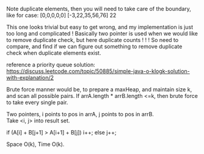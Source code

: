 
Note duplicate elements, then you will need to take care of the boundary, like for case:
[0,0,0,0,0]
[-3,22,35,56,76]
22   

This one looks trivial but easy to get wrong, and my implementation is just too long and complicated !  Basically two pointer is used when we would like to remove duplicate check, but here duplicate counts ! ! !  So need to compare, and find if we can figure out something to remove duplicate check when duplicate elements exist.  

reference a priority queue solution:
https://discuss.leetcode.com/topic/50885/simple-java-o-klogk-solution-with-explanation/2       
 


Brute force manner would be, to prepare a maxHeap, and maintain size k, and scan all possible pairs.   If arrA.length * arrB.length <=k, then brute force to take every single pair. 

Two pointers, i points to pos in arrA,  j points to pos in arrB.     
Take <i, j> into result set.  

if (A[i] + B[j+1] > A[i+1] + B[j])   i++;
else j++;  

Space O(k), Time O(k).   





 